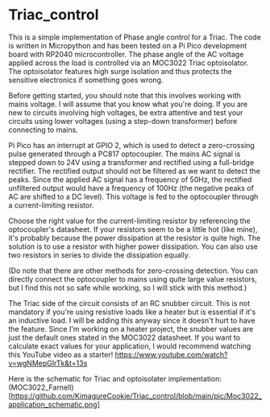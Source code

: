 # Triac_control
This is a simple implementation of Phase angle control for a Triac. The code is written in Micropython and has been tested on a Pi Pico development board with RP2040 microcontroller.
The phase angle of the AC voltage applied across the load is controlled via an MOC3022 Triac optoisolator. The optoisolator features high surge isolation and thus protects the sensitive electronics if something goes wrong.

Before getting started, you should note that this involves working with mains voltage. I will assume that you know what you're doing. If you are new to circuits involving high voltages, be extra attentive and test your circuits using lower voltages (using a step-down transformer) before connecting to mains.

Pi Pico has an interrupt at GPIO 2, which is used to detect a zero-crossing pulse generated through a PC817 optocoupler. The mains AC signal is stepped down to 24V using a transformer and rectified using a full-bridge rectifier. The rectified output should not be filtered as we want to detect the peaks. Since the applied AC signal has a frequency of 50Hz, the rectified unfiltered output would have a frequency of 100Hz (the negative peaks of AC are shifted to a DC level). This voltage is fed to the optocoupler through a current-limiting resistor.

Choose the right value for the current-limiting resistor by referencing the optocoupler's datasheet. If your resistors seem to be a little hot (like mine), it's probably because the power dissipation at the resistor is quite high. The solution is to use a resistor with higher power dissipation. You can also use two resistors in series to divide the dissipation equally.

(Do note that there are other methods for zero-crossing detection. You can directly connect the optocoupler to mains using quite large value resistors, but I find this not so safe while working, so I will stick with this method.)

The Triac side of the circuit consists of an RC snubber circuit. This is not mandatory if you're using resistive loads like a heater but is essential if it's an inductive load. I will be adding this anyway since it doesn't hurt to have the feature. Since I'm working on a heater project, the snubber values are just the default ones stated in the MOC3022 datasheet. If you want to calculate exact values for your application, I would recommend watching this YouTube video as a starter!
https://www.youtube.com/watch?v=wgNMepGIrTk&t=13s 

Here is the schematic for Triac and optoisolater implementation:
(MOC3022_Farnell)[https://github.com/KimagureCookie/Triac_control/blob/main/pic/Moc3022_application_schematic.png]
	
